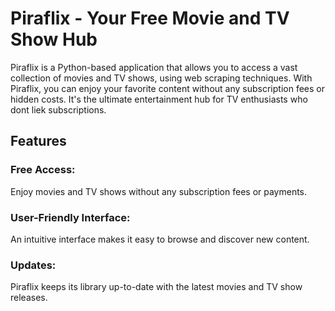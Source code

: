 # Piraflix - Your Free Movie and TV Show Hub

Piraflix is a Python-based application that allows you to access a vast collection of movies and TV shows, using web scraping techniques. With Piraflix, you can enjoy your favorite content without any subscription fees or hidden costs. It's the ultimate entertainment hub for TV enthusiasts who dont liek subscriptions.

## Features

### Free Access:
Enjoy movies and TV shows without any subscription fees or payments.
### User-Friendly Interface:
An intuitive interface makes it easy to browse and discover new content.
### Updates:
Piraflix keeps its library up-to-date with the latest movies and TV show releases.
